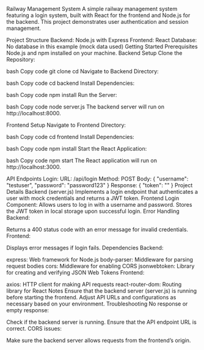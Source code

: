 Railway Management System
A simple railway management system featuring a login system, built with React for the frontend and Node.js for the backend. This project demonstrates user authentication and session management.

Project Structure
Backend: Node.js with Express
Frontend: React
Database: No database in this example (mock data used)
Getting Started
Prerequisites
Node.js and npm installed on your machine.
Backend Setup
Clone the Repository:

bash
Copy code
git clone <repository-url>
cd <repository-directory>
Navigate to Backend Directory:

bash
Copy code
cd backend
Install Dependencies:

bash
Copy code
npm install
Run the Server:

bash
Copy code
node server.js
The backend server will run on http://localhost:8000.

Frontend Setup
Navigate to Frontend Directory:

bash
Copy code
cd frontend
Install Dependencies:

bash
Copy code
npm install
Start the React Application:

bash
Copy code
npm start
The React application will run on http://localhost:3000.

API Endpoints
Login:
URL: /api/login
Method: POST
Body: { "username": "testuser", "password": "password123" }
Response: { "token": "<jwt-token>" }
Project Details
Backend (server.js)
Implements a login endpoint that authenticates a user with mock credentials and returns a JWT token.
Frontend
Login Component:
Allows users to log in with a username and password.
Stores the JWT token in local storage upon successful login.
Error Handling
Backend:

Returns a 400 status code with an error message for invalid credentials.
Frontend:

Displays error messages if login fails.
Dependencies
Backend:

express: Web framework for Node.js
body-parser: Middleware for parsing request bodies
cors: Middleware for enabling CORS
jsonwebtoken: Library for creating and verifying JSON Web Tokens
Frontend:

axios: HTTP client for making API requests
react-router-dom: Routing library for React
Notes
Ensure that the backend server (server.js) is running before starting the frontend.
Adjust API URLs and configurations as necessary based on your environment.
Troubleshooting
No response or empty response:

Check if the backend server is running.
Ensure that the API endpoint URL is correct.
CORS issues:

Make sure the backend server allows requests from the frontend’s origin.
